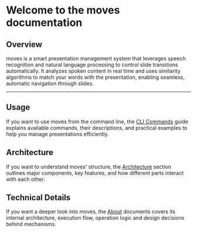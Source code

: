 # Welcome to the moves documentation

## Overview

moves is a smart presentation management system that leverages speech recognition and natural language processing to control slide transitions automatically. It analyzes spoken content in real time and uses similarity algorithms to match your words with the presentation, enabling seamless, automatic navigation through slides.

---

## Usage

If you want to use moves from the command line, the [CLI Commands](cli_commands.md) guide explains available commands, their descriptions, and practical examples to help you manage presentations efficiently.

## Architecture

If you want to understand moves’ structure, the [Architecture](architecture.md) section outlines major components, key features, and how different parts interact with each other.

## Technical Details

If you want a deeper look into moves, the [About](about/README.MD) documents covers its internal architecture, execution flow, operation logic and design decisions behind mechanisms.
